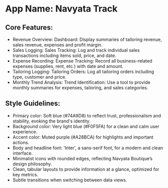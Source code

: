 # **App Name**: Navyata Track

## Core Features:

- Revenue Overview: Dashboard: Display summaries of tailoring revenue, sales revenue, expenses and profit margin.
- Sales Logging: Sales Tracking: Log and track individual sales transactions including items sold, price, and date.
- Expense Recording: Expense Tracking: Record all business-related expenses (supplies, rent, etc.) with date and amount.
- Tailoring Logging: Tailoring Orders: Log all tailoring orders including type, customer and price.
- Monthly Trend Analysis: Trend Identification: Use a tool to provide monthly summaries for expenses, tailoring, and sales categories.

## Style Guidelines:

- Primary color: Soft blue (#74A9D8) to reflect trust, professionalism and stability, evoking the brand's identity.
- Background color: Very light blue (#F0F5FA) for a clean and calm user experience.
- Accent color: Muted purple (#A28BCA) for highlights and important actions.
- Body and headline font: 'Inter', a sans-serif font, for a modern and clean interface.
- Minimalist icons with rounded edges, reflecting Navyata Boutique’s design philosophy.
- Clean, tabular layouts to provide information at a glance, optimized for key metrics.
- Subtle transitions when switching between data views.